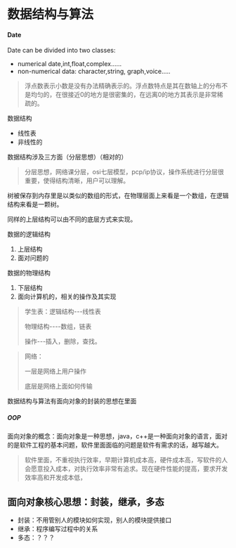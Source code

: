 # 数据结构与算法

#### Date

Date can be divided into two classes:

- numerical date,int,float,complex......
- non-numerical data: character,string, graph,voice.....

> 浮点数表示小数是没有办法精确表示的。浮点数特点是其在数轴上的分布不是均匀的，在很接近0的地方是很密集的，在远离0的地方其表示是非常稀疏的。

数据结构

- 线性表
- 非线性的

数据结构涉及三方面（分层思想）（相对的）

> 分层思想，网络课分层，osi七层模型，pcp/ip协议，操作系统进行分层很重要，使得结构清晰，用户可以理解。

树被保存到内存里是以类似的数组的形式，在物理层面上来看是一个数组，在逻辑结构来看是一颗树。

同样的上层结构可以由不同的底层方式来实现。

数据的逻辑结构

1. 上层结构
2. 面对问题的

数据的物理结构

1. 下层结构
2. 面向计算机的，相关的操作及其实现

> 学生表：逻辑结构---线性表
>
> 物理结构----数组，链表
>
> 操作---插入，删除，查找。

> 网络：
>
> 一层是网络上用户操作
>
> 底层是网络上面如何传输

数据结构与算法有面向对象的封装的思想在里面

##### OOP

面向对象的概念：面向对象是一种思想，java，c++是一种面向对象的语言，面对的是软件工程的基本问题，软件里面面临的问题是软件有需求的话，越写越大。

> 软件里面，不重视执行效率，早期计算机成本高，硬件成本高，写软件的人会愿意投入成本，对执行效率非常有追求。现在硬件性能的提高，要求开发效率高和开发成本低，

## 面向对象核心思想：封装，继承，多态

- 封装：不用管别人的模块如何实现，别人的模块提供接口
- 继承：程序编写过程中的关系
- 多态：？？？



